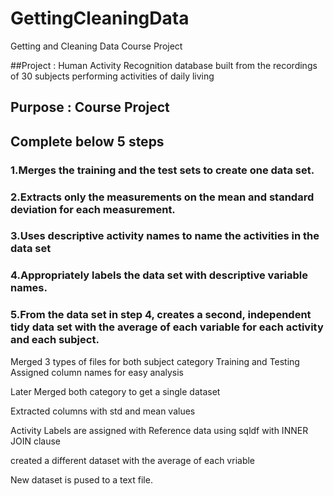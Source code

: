 # GettingCleaningData
Getting and Cleaning Data Course Project

##Project    : Human Activity Recognition database built from the recordings of 30 subjects performing activities of daily living
## Purpose    : Course Project
## Complete below 5 steps
 ### 1.Merges the training and the test sets to create one data set.
 ### 2.Extracts only the measurements on the mean and standard deviation for each measurement.
 ### 3.Uses descriptive activity names to name the activities in the data set
 ### 4.Appropriately labels the data set with descriptive variable names.
 ### 5.From the data set in step 4, creates a second, independent tidy data set with the average of each variable for each activity and each subject.

Merged 3 types of files for both subject category Training and Testing
Assigned column names for easy analysis

Later Merged both category to get a single dataset

Extracted columns with std and mean values

Activity Labels are assigned with Reference data using sqldf with INNER JOIN clause

created a different dataset with the average of each vriable

New dataset is pused to a text file.


